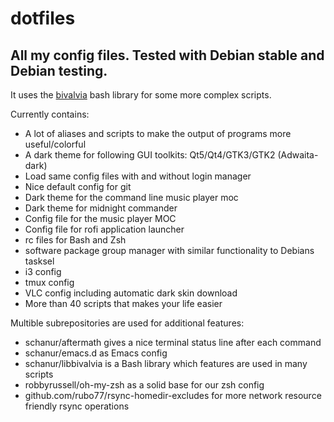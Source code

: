 # dotfiles

## All my config files. Tested with Debian stable and Debian testing.

It uses the [bivalvia](https://github.com/schanur/libbivalvia) bash library for some more complex scripts.

Currently contains:
   * A lot of aliases and scripts to make the output of programs more useful/colorful
   * A dark theme for following GUI toolkits: Qt5/Qt4/GTK3/GTK2 (Adwaita-dark)
   * Load same config files with and without login manager
   * Nice default config for git
   * Dark theme for the command line music player moc
   * Dark theme for midnight commander
   * Config file for the music player MOC
   * Config file for rofi application launcher
   * rc files for Bash and Zsh
   * software package group manager with similar functionality to Debians tasksel
   * i3 config
   * tmux config
   * VLC config including automatic dark skin download
   * More than 40 scripts that makes your life easier

Multible subrepositories are used for additional features:
   * schanur/aftermath gives a nice terminal status line after each command
   * schanur/emacs.d as Emacs config
   * schanur/libbivalvia is a Bash library which features are used in many scripts
   * robbyrussell/oh-my-zsh as a solid base for our zsh config
   * github.com/rubo77/rsync-homedir-excludes for more network resource friendly rsync operations

